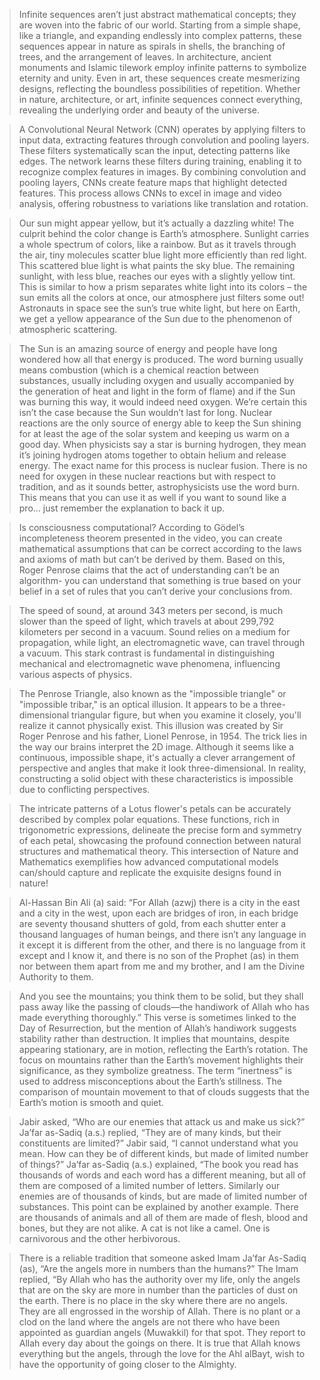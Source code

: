 > Infinite sequences aren’t just abstract mathematical concepts; they are woven into the fabric of our world. Starting from a simple shape, like a triangle, and expanding endlessly into complex patterns, these sequences appear in nature as spirals in shells, the branching of trees, and the arrangement of leaves. In architecture, ancient monuments and Islamic tilework employ infinite patterns to symbolize eternity and unity. Even in art, these sequences create mesmerizing designs, reflecting the boundless possibilities of repetition. Whether in nature, architecture, or art, infinite sequences connect everything, revealing the underlying order and beauty of the universe.

> A Convolutional Neural Network (CNN) operates by applying filters to input data, extracting features through convolution and pooling layers. These filters systematically scan the input, detecting patterns like edges. The network learns these filters during training, enabling it to recognize complex features in images. By combining convolution and pooling layers, CNNs create feature maps that highlight detected features. This process allows CNNs to excel in image and video analysis, offering robustness to variations like translation and rotation.

> Our sun might appear yellow, but it’s actually a dazzling white! The culprit behind the color change is Earth’s atmosphere. Sunlight carries a whole spectrum of colors, like a rainbow. But as it travels through the air, tiny molecules scatter blue light more efficiently than red light. This scattered blue light is what paints the sky blue. The remaining sunlight, with less blue, reaches our eyes with a slightly yellow tint. This is similar to how a prism separates white light into its colors – the sun emits all the colors at once, our atmosphere just filters some out! Astronauts in space see the sun’s true white light, but here on Earth, we get a yellow appearance of the Sun due to the phenomenon of atmospheric scattering.

> The Sun is an amazing source of energy and people have long wondered how all that energy is produced. The word burning usually means combustion (which is a chemical reaction between substances, usually including oxygen and usually accompanied by the generation of heat and light in the form of flame) and if the Sun was burning this way, it would indeed need oxygen. We’re certain this isn’t the case because the Sun wouldn’t last for long. Nuclear reactions are the only source of energy able to keep the Sun shining for at least the age of the solar system and keeping us warm on a good day. When physicists say a star is burning hydrogen, they mean it’s joining hydrogen atoms together to obtain helium and release energy. The exact name for this process is nuclear fusion. There is no need for oxygen in these nuclear reactions but with respect to tradition, and as it sounds better, astrophysicists use the word burn. This means that you can use it as well if you want to sound like a pro… just remember the explanation to back it up.

> Is consciousness computational? According to Gödel’s incompleteness theorem presented in the video, you can create mathematical assumptions that can be correct according to the laws and axioms of math but can’t be derived by them. Based on this, Roger Penrose claims that the act of understanding can’t be an algorithm- you can understand that something is true based on your belief in a set of rules that you can’t derive your conclusions from.

> The speed of sound, at around 343 meters per second, is much slower than the speed of light, which travels at about 299,792 kilometers per second in a vacuum. Sound relies on a medium for propagation, while light, an electromagnetic wave, can travel through a vacuum. This stark contrast is fundamental in distinguishing mechanical and electromagnetic wave phenomena, influencing various aspects of physics.

> The Penrose Triangle, also known as the "impossible triangle" or "impossible tribar," is an optical illusion. It appears to be a three-dimensional triangular figure, but when you examine it closely, you'll realize it cannot physically exist. This illusion was created by Sir Roger Penrose and his father, Lionel Penrose, in 1954. The trick lies in the way our brains interpret the 2D image. Although it seems like a continuous, impossible shape, it's actually a clever arrangement of perspective and angles that make it look three-dimensional. In reality, constructing a solid object with these characteristics is impossible due to conflicting perspectives.

> The intricate patterns of a Lotus flower's petals can be accurately described by complex polar equations. These functions, rich in trigonometric expressions, delineate the precise form and symmetry of each petal, showcasing the profound connection between natural structures and mathematical theory. This intersection of Nature and Mathematics exemplifies how advanced computational models can/should capture and replicate the exquisite designs found in nature!

> Al-Hassan Bin Ali (a) said: “For Allah (azwj) there is a city in the east and a city in the west, upon each are bridges of iron, in each bridge are seventy thousand shutters of gold, from each shutter enter a thousand languages of human beings, and there isn’t any language in it except it is different from the other, and there is no language from it except and I know it, and there is no son of the Prophet (as) in them nor between them apart from me and my brother, and I am the Divine Authority to them.

> And you see the mountains; you think them to be solid, but they shall pass away like the passing of clouds—the handiwork of Allah who has made everything thoroughly.” This verse is sometimes linked to the Day of Resurrection, but the mention of Allah’s handiwork suggests stability rather than destruction. It implies that mountains, despite appearing stationary, are in motion, reflecting the Earth’s rotation. The focus on mountains rather than the Earth’s movement highlights their significance, as they symbolize greatness. The term “inertness” is used to address misconceptions about the Earth’s stillness. The comparison of mountain movement to that of clouds suggests that the Earth’s motion is smooth and quiet.


<blockquote>Jabir asked, “Who are our enemies that attack us and make us sick?”
Ja’far as-Sadiq (a.s.) replied, “They are of many kinds, but their constituents are limited?”
Jabir said, “I cannot understand what you mean. How can they be of different kinds, but made of limited number of things?”
Ja’far as-Sadiq (a.s.) explained, “The book you read has thousands of words and each word has a different meaning, but all of them are composed of a limited number of letters. Similarly our enemies are of thousands of kinds, but are made of limited number of substances. This point can be explained by another example. There are thousands of animals and all of them are made of flesh, blood and bones, but they are not alike. A cat is not like a camel. One is carnivorous and the other herbivorous.</blockquote>

<blockquote>There is a reliable tradition that someone asked Imam Ja’far As-Sadiq (as), “Are the angels more in numbers than the humans?”
The Imam replied, “By Allah who has the authority over my life, only the angels that are on the sky are more in number than the particles of dust on the earth. There is no place in the sky where there are no angels. They are all engrossed in the worship of Allah. There is no plant or a clod on the land where the angels are not there who have been appointed as guardian angels (Muwakkil) for that spot. They report to Allah every day about the goings on there. It is true that Allah knows everything but the angels, through the love for the Ahl alBayt, wish to have the opportunity of going closer to the Almighty.</blockquote>


